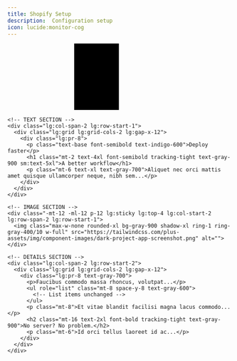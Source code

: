 ```yaml
---
title: Shopify Setup
description:  Configuration setup
icon: lucide:monitor-cog
---
```


<div class="relative isolate overflow-hidden bg-white px-6 py-24 sm:py-32 lg:overflow-visible lg:px-0">
  <div class="absolute inset-0 -z-10 overflow-hidden">
    <svg class="absolute top-0 left-[max(50%,25rem)] h-256 w-512 -translate-x-1/2 mask-[radial-gradient(64rem_64rem_at_top,white,transparent)] stroke-gray-200" aria-hidden="true">
      <defs>
        <pattern id="e813992c-7d03-4cc4-a2bd-151760b470a0" width="200" height="200" x="50%" y="-1" patternUnits="userSpaceOnUse">
          <path d="M100 200V.5M.5 .5H200" fill="none" />
        </pattern>
      </defs>
      <svg x="50%" y="-1" class="overflow-visible fill-gray-50">
        <path d="M-100.5 0h201v201h-201Z M699.5 0h201v201h-201Z M499.5 400h201v201h-201Z M-300.5 600h201v201h-201Z" stroke-width="0" />
      </svg>
      <rect width="100%" height="100%" stroke-width="0" fill="url(#e813992c-7d03-4cc4-a2bd-151760b470a0)" />
    </svg>
  </div>

  <!-- WIDE GRID CONTAINER -->
  <div class="mx-auto w-full max-w-none px-4 lg:px-12 xl:px-24 grid grid-cols-1 gap-x-12 gap-y-16 lg:grid-cols-2 lg:items-start">
    
    <!-- TEXT SECTION -->
    <div class="lg:col-span-2 lg:row-start-1">
      <div class="lg:grid lg:grid-cols-2 lg:gap-x-12">
        <div class="lg:pr-8">
          <p class="text-base font-semibold text-indigo-600">Deploy faster</p>
          <h1 class="mt-2 text-4xl font-semibold tracking-tight text-gray-900 sm:text-5xl">A better workflow</h1>
          <p class="mt-6 text-xl text-gray-700">Aliquet nec orci mattis amet quisque ullamcorper neque, nibh sem...</p>
        </div>
      </div>
    </div>

    <!-- IMAGE SECTION -->
    <div class="-mt-12 -ml-12 p-12 lg:sticky lg:top-4 lg:col-start-2 lg:row-span-2 lg:row-start-1">
      <img class="max-w-none rounded-xl bg-gray-900 shadow-xl ring-1 ring-gray-400/10 w-full" src="https://tailwindcss.com/plus-assets/img/component-images/dark-project-app-screenshot.png" alt="">
    </div>

    <!-- DETAILS SECTION -->
    <div class="lg:col-span-2 lg:row-start-2">
      <div class="lg:grid lg:grid-cols-2 lg:gap-x-12">
        <div class="lg:pr-8 text-gray-700">
          <p>Faucibus commodo massa rhoncus, volutpat...</p>
          <ul role="list" class="mt-8 space-y-8 text-gray-600">
            <!-- List items unchanged -->
          </ul>
          <p class="mt-8">Et vitae blandit facilisi magna lacus commodo...</p>
          <h2 class="mt-16 text-2xl font-bold tracking-tight text-gray-900">No server? No problem.</h2>
          <p class="mt-6">Id orci tellus laoreet id ac...</p>
        </div>
      </div>
    </div>
  </div>
</div>

